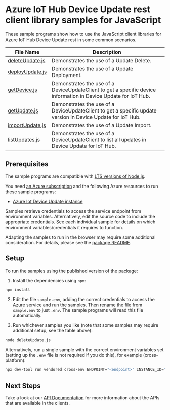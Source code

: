 # Azure IoT Hub Device Update rest client library samples for JavaScript

These sample programs show how to use the JavaScript client libraries for Azure IoT Hub Device Update rest in some common scenarios.

| **File Name**                   | **Description**                                                                                                 |
| ------------------------------- | --------------------------------------------------------------------------------------------------------------- |
| [deleteUpdate.js][deleteupdate] | Demonstrates the use of a Update Delete.                                                                        |
| [deployUpdate.js][deployupdate] | Demonstrates the use of a Update Deployment.                                                                    |
| [getDevice.js][getdevice]       | Demonstrates the use of a DeviceUpdateClient to get a specific device information in Device Update for IoT Hub. |
| [getUpdate.js][getupdate]       | Demonstrates the use of a DeviceUpdateClient to get a specific update version in Device Update for IoT Hub.     |
| [importUpdate.js][importupdate] | Demonstrates the use of a Update Import.                                                                        |
| [listUpdates.js][listupdates]   | Demonstrates the use of a DeviceUpdateClient to list all updates in Device Update for IoT Hub.                  |

## Prerequisites

The sample programs are compatible with [LTS versions of Node.js](https://github.com/nodejs/release#release-schedule).

You need [an Azure subscription][freesub] and the following Azure resources to run these sample programs:

- [Azure Iot Device Update instance][createinstance_azureiotdeviceupdateinstance]

Samples retrieve credentials to access the service endpoint from environment variables. Alternatively, edit the source code to include the appropriate credentials. See each individual sample for details on which environment variables/credentials it requires to function.

Adapting the samples to run in the browser may require some additional consideration. For details, please see the [package README][package].

## Setup

To run the samples using the published version of the package:

1. Install the dependencies using `npm`:

```bash
npm install
```

2. Edit the file `sample.env`, adding the correct credentials to access the Azure service and run the samples. Then rename the file from `sample.env` to just `.env`. The sample programs will read this file automatically.

3. Run whichever samples you like (note that some samples may require additional setup, see the table above):

```bash
node deleteUpdate.js
```

Alternatively, run a single sample with the correct environment variables set (setting up the `.env` file is not required if you do this), for example (cross-platform):

```bash
npx dev-tool run vendored cross-env ENDPOINT="<endpoint>" INSTANCE_ID="<instance id>" DEVICEUPDATE_UPDATE_PROVIDER="<deviceupdate update provider>" DEVICEUPDATE_UPDATE_NAME="<deviceupdate update name>" DEVICEUPDATE_UPDATE_VERSION="<deviceupdate update version>" node deleteUpdate.js
```

## Next Steps

Take a look at our [API Documentation][apiref] for more information about the APIs that are available in the clients.

[deleteupdate]: https://github.com/Azure/azure-sdk-for-js/blob/main/sdk/deviceupdate/iot-device-update-rest/samples/v1/javascript/deleteUpdate.js
[deployupdate]: https://github.com/Azure/azure-sdk-for-js/blob/main/sdk/deviceupdate/iot-device-update-rest/samples/v1/javascript/deployUpdate.js
[getdevice]: https://github.com/Azure/azure-sdk-for-js/blob/main/sdk/deviceupdate/iot-device-update-rest/samples/v1/javascript/getDevice.js
[getupdate]: https://github.com/Azure/azure-sdk-for-js/blob/main/sdk/deviceupdate/iot-device-update-rest/samples/v1/javascript/getUpdate.js
[importupdate]: https://github.com/Azure/azure-sdk-for-js/blob/main/sdk/deviceupdate/iot-device-update-rest/samples/v1/javascript/importUpdate.js
[listupdates]: https://github.com/Azure/azure-sdk-for-js/blob/main/sdk/deviceupdate/iot-device-update-rest/samples/v1/javascript/listUpdates.js
[apiref]: https://learn.microsoft.com/rest/api/deviceupdate/2021-06-01-preview/device-update
[freesub]: https://azure.microsoft.com/free/
[createinstance_azureiotdeviceupdateinstance]: https://learn.microsoft.com/azure/iot-hub-device-update/understand-device-update
[package]: https://github.com/Azure/azure-sdk-for-js/tree/main/sdk/deviceupdate/iot-device-update-rest/README.md
